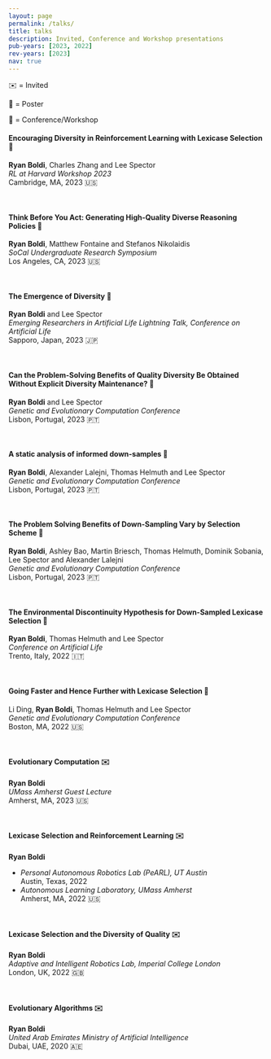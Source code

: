 ```yaml
---
layout: page
permalink: /talks/
title: talks
description: Invited, Conference and Workshop presentations
pub-years: [2023, 2022]
rev-years: [2023]
nav: true
---
```

:envelope: = Invited

:pushpin: = Poster

:briefcase: = Conference/Workshop

#### Encouraging Diversity in Reinforcement Learning with Lexicase Selection :pushpin:
**Ryan Boldi**, Charles Zhang and Lee Spector   
*RL at Harvard Workshop 2023*\
Cambridge, MA, 2023 :us:

&nbsp;

#### Think Before You Act: Generating High-Quality Diverse Reasoning Policies :pushpin:
**Ryan Boldi**, Matthew Fontaine and Stefanos Nikolaidis   
*SoCal Undergraduate Research Symposium*\
Los Angeles, CA, 2023 :us:

&nbsp;

#### The Emergence of Diversity  :briefcase:
**Ryan Boldi** and Lee Spector  
*Emerging Researchers in Artificial Life Lightning Talk, Conference on Artificial Life*\
Sapporo, Japan, 2023 :jp:

&nbsp;

#### Can the Problem-Solving Benefits of Quality Diversity Be Obtained Without Explicit Diversity Maintenance?  :briefcase:
**Ryan Boldi** and Lee Spector  
*Genetic and Evolutionary Computation Conference*\
Lisbon, Portugal, 2023 :portugal:

&nbsp;

#### A static analysis of informed down-samples :pushpin:
**Ryan Boldi**, Alexander Lalejni, Thomas Helmuth and Lee Spector   
*Genetic and Evolutionary Computation Conference*\
Lisbon, Portugal, 2023 :portugal:

&nbsp;

#### The Problem Solving Benefits of Down-Sampling Vary by Selection Scheme :pushpin:
**Ryan Boldi**, Ashley Bao, Martin Briesch, Thomas Helmuth, Dominik Sobania, Lee Spector and Alexander Lalejni  
*Genetic and Evolutionary Computation Conference*\
Lisbon, Portugal, 2023 :portugal:

&nbsp;

#### The Environmental Discontinuity Hypothesis for Down-Sampled Lexicase Selection :briefcase:
**Ryan Boldi**, Thomas Helmuth and Lee Spector      
*Conference on Artificial Life*\
Trento, Italy, 2022 :it:

&nbsp;

#### Going Faster and Hence Further with Lexicase Selection :pushpin:
Li Ding, **Ryan Boldi**, Thomas Helmuth and Lee Spector     
*Genetic and Evolutionary Computation Conference*\
Boston, MA, 2022 :us:

&nbsp;

#### Evolutionary Computation :envelope:
**Ryan Boldi**  
*UMass Amherst Guest Lecture*\
Amherst, MA, 2023 :us:

&nbsp;

#### Lexicase Selection and Reinforcement Learning :envelope:
**Ryan Boldi**  
- *Personal Autonomous Robotics Lab (PeARL), UT Austin*\
Austin, Texas, 2022    
- *Autonomous Learning Laboratory, UMass Amherst*\
Amherst, MA, 2022 :us:


&nbsp;

#### Lexicase Selection and the Diversity of Quality :envelope:
**Ryan Boldi**  
*Adaptive and Intelligent Robotics Lab, Imperial College London*\
London, UK, 2022 :uk:

&nbsp;

#### Evolutionary Algorithms :envelope:
**Ryan Boldi**  
*United Arab Emirates Ministry of Artificial Intelligence*\
Dubai, UAE, 2020 :united_arab_emirates: